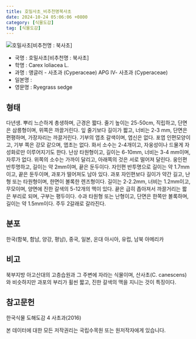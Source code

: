 ```yaml
---
title: 호밀사초_비추천명북사초
date: 2024-10-24 05:06:06 +0800
category: [식물도감]
tag: [식물도감]
---
```




![호밀사초[비추천명 : 북사초]](/fileUpload/plants/basic/illustration/34124_illustration_th2.jpg)
- 국명 : 호밀사초[비추천명 : 북사초]
- 학명 : Carex loliacea L.
- 과명 : 앵글러 - 사초과 (Cyperaceae) APG Ⅳ- 사초과 (Cyperaceae)
- 일본명 : 
- 영문명 : Ryegrass sedge


## 형태
다년생. 뿌리 느슨하게 총생하며, 근경은 짧다. 줄기 높이는 25-50cm, 직립하고, 단면은 삼릉형이며, 위쪽은 까끌거린다. 잎 줄기보다 길이가 짧고, 너비는 2-3 mm, 단면은 편평하며, 가장자리는 까끌거린다. 기부의 엽초 갈색이며, 엽신은 없다. 포엽 인편모양이고, 기부 쪽은 강모 같으며, 엽초는 없다. 화서 소수는 2-4개이고, 자웅성이나 드물게 자성화로만 이루어지기도 한다. 난상 타원형이고, 길이는 6-10mm, 너비는 3-4 mm이며, 자루가 없다. 위쪽의 소수는 가까이 달리고, 아래쪽의 것은 서로 떨어져 달린다. 웅인편 반투명하고, 길이는 약 2mm이며, 끝은 둔두이다. 자인편 반투명으로 길이는 약 1.7mm이고, 끝은 둔두이며, 과포가 떨어져도 남아 있다. 과포 자인편보다 길이가 약간 길고, 난형 또는 타원형이며, 한면이 볼록한 렌즈형이다. 길이는 2-2.2mm, 너비는 1.2mm이고, 무모이며, 양면에 진한 갈색의 5-12개의 맥이 있다. 끝은 급히 좁아져서 까끌거리는 짧은 부리로 되며, 구부는 평두이다. 수과 타원형 또는 난형이고, 단면은 한쪽만 볼록하며, 길이는 약 1.5mm이다. 주두 2갈래로 갈라진다.
## 분포
한국(함북, 함남, 양강, 평남), 중국, 일본, 온대 아시아, 유럽, 남북 아메리카
## 비고
북부지방 아고산대의 고층습원과 그 주변에 자라는 식물이며, 산사초(C. canescens)와 비슷하지만 과포의 부리가 휠씬 짧고, 진한 갈색의 맥을 지니는 것이 특징이다.
## 참고문헌
한국식물 도해도감 4 사초과(2016)






본 데이터에 대한 모든 저작권리는 국립수목원 또는 원저작자에게 있습니다.
